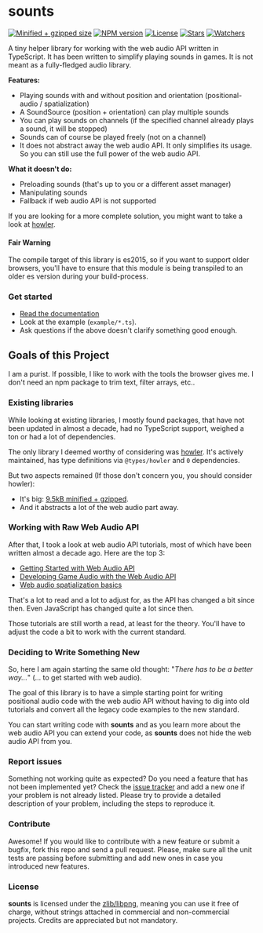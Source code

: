 # sounts

[![Minified + gzipped size](https://badgen.net/bundlephobia/minzip/sounts)](https://www.npmjs.com/package/sounts)
[![NPM version](https://badgen.net/npm/v/sounts)](https://www.npmjs.com/package/sounts)
[![License](https://badgen.net/github/license/lusito/sounts)](https://github.com/lusito/sounts/blob/master/LICENSE)
[![Stars](https://badgen.net/github/stars/lusito/sounts)](https://github.com/lusito/sounts)
[![Watchers](https://badgen.net/github/watchers/lusito/sounts)](https://github.com/lusito/sounts)

A tiny helper library for working with the web audio API written in TypeScript.
It has been written to simplify playing sounds in games.
It is not meant as a fully-fledged audio library.

**Features:**

- Playing sounds with and without position and orientation (positional-audio / spatialization)
- A SoundSource (position + orientation) can play multiple sounds
- You can play sounds on channels (if the specified channel already plays a sound, it will be stopped)
- Sounds can of course be played freely (not on a channel)
- It does not abstract away the web audio API. It only simplifies its usage. So you can still use the full power of the web audio API.

**What it doesn't do:**

- Preloading sounds (that's up to you or a different asset manager)
- Manipulating sounds
- Fallback if web audio API is not supported

If you are looking for a more complete solution, you might want to take a look at [howler](https://www.npmjs.com/package/howler).

#### Fair Warning

The compile target of this library is es2015, so if you want to support older browsers, you'll have to ensure that this module is being transpiled to an older es version during your build-process.

### Get started

- [Read the documentation](https://lusito.github.io/sounts/)
- Look at the example (`example/*.ts`).
- Ask questions if the above doesn't clarify something good enough.

## Goals of this Project

I am a purist. If possible, I like to work with the tools the browser gives me. I don't need an npm package to trim text, filter arrays, etc..

### Existing libraries

While looking at existing libraries, I mostly found packages, that have not been updated in almost a decade, had no TypeScript support, weighed a ton or had a lot of dependencies.

The only library I deemed worthy of considering was [howler](https://www.npmjs.com/package/howler). It's actively maintained, has type definitions via `@types/howler` and `0` dependencies.

But two aspects remained (If those don't concern you, you should consider howler):

- It's big: [9.5kB minified + gzipped](https://bundlephobia.com/package/howler).
- And it abstracts a lot of the web audio part away.

### Working with Raw Web Audio API

After that, I took a look at web audio API tutorials, most of which have been written almost a decade ago. Here are the top 3:

- [Getting Started with Web Audio API](https://www.html5rocks.com/en/tutorials/webaudio/intro/)
- [Developing Game Audio with the Web Audio API](https://www.html5rocks.com/en/tutorials/webaudio/games/)
- [Web audio spatialization basics](https://developer.mozilla.org/en-US/docs/Web/API/Web_Audio_API/Web_audio_spatialization_basics)

That's a lot to read and a lot to adjust for, as the API has changed a bit since then. Even JavaScript has changed quite a lot since then.

Those tutorials are still worth a read, at least for the theory. You'll have to adjust the code a bit to work with the current standard.

### Deciding to Write Something New

So, here I am again starting the same old thought: "_There has to be a better way..._" (... to get started with web audio).

The goal of this library is to have a simple starting point for writing positional audio code with the web audio API without having to dig into old tutorials and convert all the legacy code examples to the new standard.

You can start writing code with **sounts** and as you learn more about the web audio API you can extend your code, as **sounts** does not hide the web audio API from you.

### Report issues

Something not working quite as expected? Do you need a feature that has not been implemented yet? Check the [issue tracker](https://github.com/Lusito/sounts/issues) and add a new one if your problem is not already listed. Please try to provide a detailed description of your problem, including the steps to reproduce it.

### Contribute

Awesome! If you would like to contribute with a new feature or submit a bugfix, fork this repo and send a pull request. Please, make sure all the unit tests are passing before submitting and add new ones in case you introduced new features.

### License

**sounts** is licensed under the [zlib/libpng](https://github.com/Lusito/sounts/blob/master/LICENSE), meaning you
can use it free of charge, without strings attached in commercial and non-commercial projects. Credits are appreciated but not mandatory.
